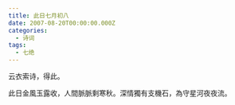 ```yaml
---
title: 此日七月初八
date: 2007-08-20T00:00:00.000Z
categories:
  - 诗词
tags:
  - 七绝
---
```

<span class="foreword">云衣索诗，得此。</span>

此日金風玉露收，人間脈脈剩寒秋。深情獨有支機石，為守星河夜夜流。
